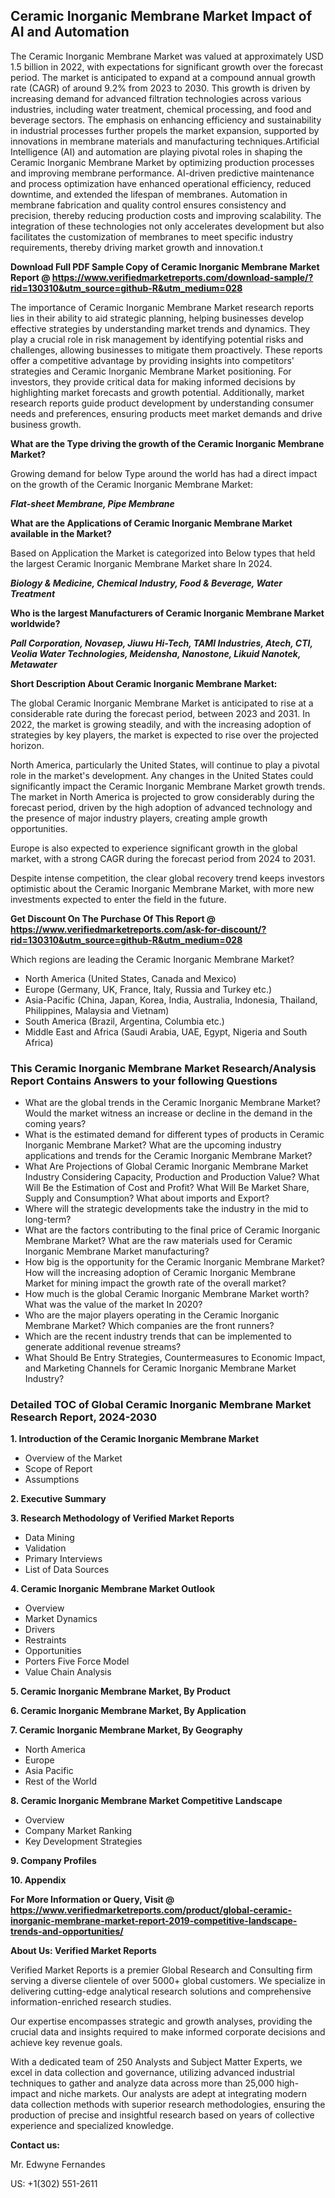 <h2>Ceramic Inorganic Membrane Market Impact of AI and Automation</h2>The Ceramic Inorganic Membrane Market was valued at approximately USD 1.5 billion in 2022, with expectations for significant growth over the forecast period. The market is anticipated to expand at a compound annual growth rate (CAGR) of around 9.2% from 2023 to 2030. This growth is driven by increasing demand for advanced filtration technologies across various industries, including water treatment, chemical processing, and food and beverage sectors. The emphasis on enhancing efficiency and sustainability in industrial processes further propels the market expansion, supported by innovations in membrane materials and manufacturing techniques.Artificial Intelligence (AI) and automation are playing pivotal roles in shaping the Ceramic Inorganic Membrane Market by optimizing production processes and improving membrane performance. AI-driven predictive maintenance and process optimization have enhanced operational efficiency, reduced downtime, and extended the lifespan of membranes. Automation in membrane fabrication and quality control ensures consistency and precision, thereby reducing production costs and improving scalability. The integration of these technologies not only accelerates development but also facilitates the customization of membranes to meet specific industry requirements, thereby driving market growth and innovation.t</p><p id="" class=""><strong>Download Full PDF Sample Copy of Ceramic Inorganic Membrane Market Report @ <a href="https://www.verifiedmarketreports.com/download-sample/?rid=130310&utm_source=github-R&utm_medium=028" target="_blank">https://www.verifiedmarketreports.com/download-sample/?rid=130310&utm_source=github-R&utm_medium=028</a></strong></p><p>The importance of&nbsp;Ceramic Inorganic Membrane Market research reports lies in their ability to aid strategic planning, helping businesses develop effective strategies by understanding market trends and dynamics. They play a crucial role in risk management by identifying potential risks and challenges, allowing businesses to mitigate them proactively. These reports offer a competitive advantage by providing insights into competitors' strategies and Ceramic Inorganic Membrane Market positioning. For investors, they provide critical data for making informed decisions by highlighting market forecasts and growth potential. Additionally, market research reports guide product development by understanding consumer needs and preferences, ensuring products meet market demands and drive business growth.</p><p><strong>What are the&nbsp;Type driving the growth of the Ceramic Inorganic Membrane Market?</strong></p><p id="" class="">Growing demand for below Type around the world has had a direct impact on the growth of the Ceramic Inorganic Membrane Market:</p><em><strong>Flat-sheet Membrane, Pipe Membrane</strong></em></p><strong>What are the&nbsp;Applications&nbsp;of Ceramic Inorganic Membrane Market available in the Market?</strong></p><p id="" class="">Based on Application the Market is categorized into Below types that held the largest Ceramic Inorganic Membrane Market share In 2024.</p><em><strong>Biology & Medicine, Chemical Industry, Food & Beverage, Water Treatment</strong></em></p><strong>Who is the largest Manufacturers of Ceramic Inorganic Membrane Market worldwide?</strong></p><p><em><strong>Pall Corporation, Novasep, Jiuwu Hi-Tech, TAMI Industries, Atech, CTI, Veolia Water Technologies, Meidensha, Nanostone, Likuid Nanotek, Metawater</strong></em></p><p id="" class=""><strong>Short Description About Ceramic Inorganic Membrane Market:</strong></p><p>The global Ceramic Inorganic Membrane Market is anticipated to rise at a considerable rate during the forecast period, between 2023 and 2031. In 2022, the market is growing steadily, and with the increasing adoption of strategies by key players, the market is expected to rise over the projected horizon.</p><p>North America, particularly the United States, will continue to play a pivotal role in the market's development. Any changes in the United States could significantly impact the Ceramic Inorganic Membrane Market growth trends. The market in North America is projected to grow considerably during the forecast period, driven by the high adoption of advanced technology and the presence of major industry players, creating ample growth opportunities.</p><p>Europe is also expected to experience significant growth in the global market, with a strong CAGR during the forecast period from 2024 to 2031.</p><p>Despite intense competition, the clear global recovery trend keeps investors optimistic about the Ceramic Inorganic Membrane Market, with more new investments expected to enter the field in the future.</p><p id="" class=""><strong>Get Discount On The Purchase Of This Report @ <a href="https://www.verifiedmarketreports.com/ask-for-discount/?rid=130310&utm_source=github-R&utm_medium=028" target="_blank">https://www.verifiedmarketreports.com/ask-for-discount/?rid=130310&utm_source=github-R&utm_medium=028</a></strong></p>Which regions are leading the Ceramic Inorganic Membrane Market?</p><ul><li>North America (United States, Canada and Mexico)</li><li>Europe (Germany, UK, France, Italy, Russia and Turkey etc.)</li><li>Asia-Pacific (China, Japan, Korea, India, Australia, Indonesia, Thailand, Philippines, Malaysia and Vietnam)</li><li>South America (Brazil, Argentina, Columbia etc.)</li><li>Middle East and Africa (Saudi Arabia, UAE, Egypt, Nigeria and South Africa)</li></ul><h3 id="" class="">This Ceramic Inorganic Membrane Market Research/Analysis Report Contains Answers to your following Questions</h3><ul><li>What are the global trends in the Ceramic Inorganic Membrane Market? Would the market witness an increase or decline in the demand in the coming years?</li><li>What is the estimated demand for different types of products in Ceramic Inorganic Membrane Market? What are the upcoming industry applications and trends for the Ceramic Inorganic Membrane Market?</li><li>What Are Projections of Global Ceramic Inorganic Membrane Market Industry Considering Capacity, Production and Production Value? What Will Be the Estimation of Cost and Profit? What Will Be Market Share, Supply and Consumption? What about imports and Export?</li><li>Where will the strategic developments take the industry in the mid to long-term?</li><li>What are the factors contributing to the final price of Ceramic Inorganic Membrane Market? What are the raw materials used for Ceramic Inorganic Membrane Market manufacturing?</li><li>How big is the opportunity for the Ceramic Inorganic Membrane Market? How will the increasing adoption of Ceramic Inorganic Membrane Market for mining impact the growth rate of the overall market?</li><li>How much is the global Ceramic Inorganic Membrane Market worth? What was the value of the market In 2020?</li><li>Who are the major players operating in the Ceramic Inorganic Membrane Market? Which companies are the front runners?</li><li>Which are the recent industry trends that can be implemented to generate additional revenue streams?</li><li>What Should Be Entry Strategies, Countermeasures to Economic Impact, and Marketing Channels for Ceramic Inorganic Membrane Market Industry?</li></ul><h3 id="" class="">Detailed TOC of Global Ceramic Inorganic Membrane Market Research Report, 2024-2030</h3><p id="" class=""><strong>1. Introduction of the Ceramic Inorganic Membrane Market</strong></p><ul><li>Overview of the Market</li><li>Scope of Report</li><li>Assumptions</li></ul><p id="" class=""><strong>2. Executive Summary</strong></p><p id="" class=""><strong>3. Research Methodology of Verified Market Reports</strong></p><ul><li>Data Mining</li><li>Validation</li><li>Primary Interviews</li><li>List of Data Sources</li></ul><p id="" class=""><strong>4. Ceramic Inorganic Membrane Market Outlook</strong></p><ul><li>Overview</li><li>Market Dynamics</li><li>Drivers</li><li>Restraints</li><li>Opportunities</li><li>Porters Five Force Model</li><li>Value Chain Analysis</li></ul><p id="" class=""><strong>5. Ceramic Inorganic Membrane Market, By Product</strong></p><p id="" class=""><strong>6. Ceramic Inorganic Membrane Market, By Application</strong></p><p id="" class=""><strong>7. Ceramic Inorganic Membrane Market, By Geography</strong></p><ul><li>North America</li><li>Europe</li><li>Asia Pacific</li><li>Rest of the World</li></ul><p id="" class=""><strong>8. Ceramic Inorganic Membrane Market Competitive Landscape</strong></p><ul><li>Overview</li><li>Company Market Ranking</li><li>Key Development Strategies</li></ul><p id="" class=""><strong>9. Company Profiles</strong></p><p id="" class=""><strong>10. Appendix</strong></p><p id="" class=""><strong>For More Information or Query, Visit @ <a href="https://www.verifiedmarketreports.com/product/global-ceramic-inorganic-membrane-market-report-2019-competitive-landscape-trends-and-opportunities/" target="_blank">https://www.verifiedmarketreports.com/product/global-ceramic-inorganic-membrane-market-report-2019-competitive-landscape-trends-and-opportunities/</a></strong></p><p id="" class=""><strong>About Us: Verified Market Reports</strong></p><p id="" class="">Verified Market Reports is a premier Global Research and Consulting firm serving a diverse clientele of over 5000+ global customers. We specialize in delivering cutting-edge analytical research solutions and comprehensive information-enriched research studies.</p><p id="" class="">Our expertise encompasses strategic and growth analyses, providing the crucial data and insights required to make informed corporate decisions and achieve key revenue goals.</p><p id="" class="">With a dedicated team of 250 Analysts and Subject Matter Experts, we excel in data collection and governance, utilizing advanced industrial techniques to gather and analyze data across more than 25,000 high-impact and niche markets. Our analysts are adept at integrating modern data collection methods with superior research methodologies, ensuring the production of precise and insightful research based on years of collective experience and specialized knowledge.</p><p id="" class=""><strong>Contact us:</strong></p><p id="" class="">Mr. Edwyne Fernandes</p><p id="" class="">US: +1(302) 551-2611</p>